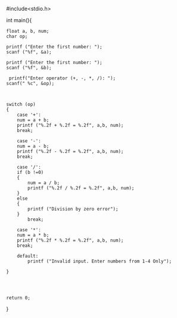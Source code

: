 #include<stdio.h>

int main(){
	
	float a, b, num;
	char op;
	
	printf ("Enter the first number: ");
	scanf ("%f", &a);

	printf ("Enter the first number: ");
	scanf ("%f", &b);	
	
	 printf("Enter operator (+, -, *, /): ");
    scanf(" %c", &op);
		
		
	
	switch (op)
	{
		case '+': 
		num = a + b;
		printf ("%.2f + %.2f = %.2f", a,b, num);
		break;
		
		case '-': 
		num = a - b;
		printf ("%.2f - %.2f = %.2f", a,b, num);
		break;
		
		case '/': 
		if (b !=0)
		{
			num = a / b;
			printf ("%.2f / %.2f = %.2f", a,b, num);
		}
		else 
		{
			printf ("Division by zero error");
		}
			break;	
		
		case '*': 
		num = a * b;
		printf ("%.2f * %.2f = %.2f", a,b, num);
		break;
	
		default:
			printf ("Invalid input. Enter numbers from 1-4 Only");
		
	}
	
	
	
	
	return 0;
}
